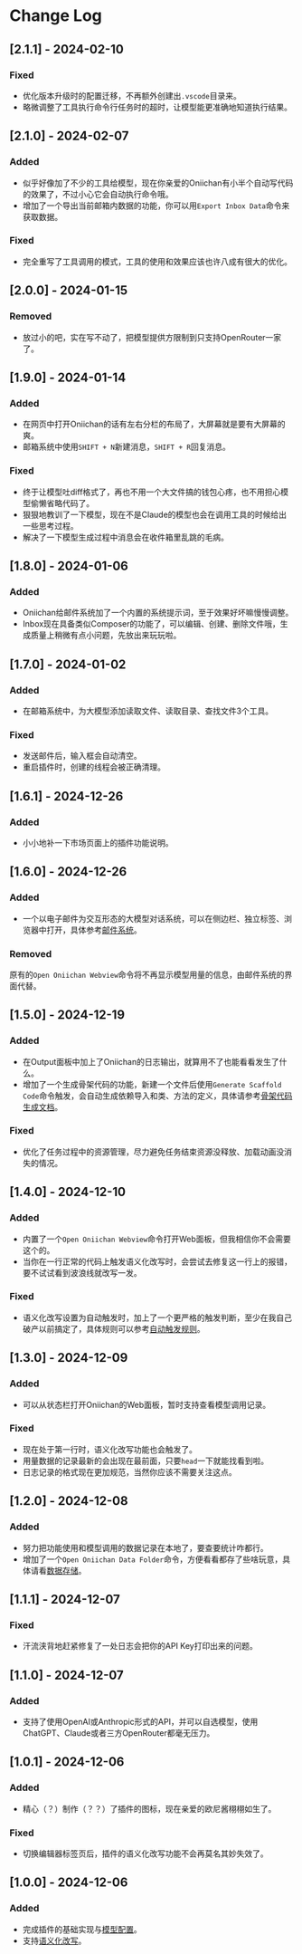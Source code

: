 # Change Log

## [2.1.1] - 2024-02-10

### Fixed

- 优化版本升级时的配置迁移，不再额外创建出`.vscode`目录来。
- 略微调整了工具执行命令行任务时的超时，让模型能更准确地知道执行结果。

## [2.1.0] - 2024-02-07

### Added

- 似乎好像加了不少的工具给模型，现在你亲爱的Oniichan有小半个自动写代码的效果了，不过小心它会自动执行命令哦。
- 增加了一个导出当前邮箱内数据的功能，你可以用`Export Inbox Data`命令来获取数据。

### Fixed

- 完全重写了工具调用的模式，工具的使用和效果应该也许八成有很大的优化。

## [2.0.0] - 2024-01-15

### Removed

- 放过小的吧，实在写不动了，把模型提供方限制到只支持OpenRouter一家了。

## [1.9.0] - 2024-01-14

### Added

- 在网页中打开Oniichan的话有左右分栏的布局了，大屏幕就是要有大屏幕的爽。
- 邮箱系统中使用`SHIFT + N`新建消息，`SHIFT + R`回复消息。

### Fixed

- 终于让模型吐diff格式了，再也不用一个大文件搞的钱包心疼，也不用担心模型偷懒省略代码了。
- 狠狠地教训了一下模型，现在不是Claude的模型也会在调用工具的时候给出一些思考过程。
- 解决了一下模型生成过程中消息会在收件箱里乱跳的毛病。

## [1.8.0] - 2024-01-06

### Added

- Oniichan给邮件系统加了一个内置的系统提示词，至于效果好坏嘛慢慢调整。
- Inbox现在具备类似Composer的功能了，可以编辑、创建、删除文件哦，生成质量上稍微有点小问题，先放出来玩玩啦。

## [1.7.0] - 2024-01-02

### Added

- 在邮箱系统中，为大模型添加读取文件、读取目录、查找文件3个工具。

### Fixed

- 发送邮件后，输入框会自动清空。
- 重启插件时，创建的线程会被正确清理。

## [1.6.1] - 2024-12-26

### Added

- 小小地补一下市场页面上的插件功能说明。

## [1.6.0] - 2024-12-26

### Added

- 一个以电子邮件为交互形态的大模型对话系统，可以在侧边栏、独立标签、浏览器中打开，具体参考[邮件系统](https://github.com/otakustay/oniichan/wiki/%E9%82%AE%E4%BB%B6%E7%B3%BB%E7%BB%9F)。

### Removed

原有的`Open Oniichan Webview`命令将不再显示模型用量的信息，由邮件系统的界面代替。

## [1.5.0] - 2024-12-19

### Added

- 在Output面板中加上了Oniichan的日志输出，就算用不了也能看看发生了什么。
- 增加了一个生成骨架代码的功能，新建一个文件后使用`Generate Scaffold Code`命令触发，会自动生成依赖导入和类、方法的定义，具体请参考[骨架代码生成文档](https://github.com/otakustay/oniichan/wiki/%E9%AA%A8%E6%9E%B6%E4%BB%A3%E7%A0%81%E7%94%9F%E6%88%90)。

### Fixed

- 优化了任务过程中的资源管理，尽力避免任务结束资源没释放、加载动画没消失的情况。

## [1.4.0] - 2024-12-10

### Added

- 内置了一个`Open Oniichan Webview`命令打开Web面板，但我相信你不会需要这个的。
- 当你在一行正常的代码上触发语义化改写时，会尝试去修复这一行上的报错，要不试试看到波浪线就改写一发。

### Fixed

- 语义化改写设置为自动触发时，加上了一个更严格的触发判断，至少在我自己破产以前搞定了，具体规则可以参考[自动触发规则](https://github.com/otakustay/oniichan/wiki/%E8%AF%AD%E4%B9%89%E5%8C%96%E6%94%B9%E5%86%99#%E8%87%AA%E5%8A%A8%E8%A7%A6%E5%8F%91%E8%A7%84%E5%88%99)。

## [1.3.0] - 2024-12-09

### Added

- 可以从状态栏打开Oniichan的Web面板，暂时支持查看模型调用记录。

### Fixed

- 现在处于第一行时，语义化改写功能也会触发了。
- 用量数据的记录最新的会出现在最前面，只要`head`一下就能找看到啦。
- 日志记录的格式现在更加规范，当然你应该不需要关注这点。

## [1.2.0] - 2024-12-08

### Added

- 努力把功能使用和模型调用的数据记录在本地了，要查要统计咋都行。
- 增加了一个`Open Oniichan Data Folder`命令，方便看看都存了些啥玩意，具体请看[数据存储](https://github.com/otakustay/oniichan/wiki/%E6%95%B0%E6%8D%AE%E5%AD%98%E5%82%A8)。

## [1.1.1] - 2024-12-07

### Fixed

- 汗流浃背地赶紧修复了一处日志会把你的API Key打印出来的问题。

## [1.1.0] - 2024-12-07

### Added

- 支持了使用OpenAI或Anthropic形式的API，并可以自选模型，使用ChatGPT、Claude或者三方OpenRouter都毫无压力。

## [1.0.1] - 2024-12-06

### Added

- 精心（？）制作（？？）了插件的图标，现在亲爱的欧尼酱栩栩如生了。

### Fixed

- 切换编辑器标签页后，插件的语义化改写功能不会再莫名其妙失效了。

## [1.0.0] - 2024-12-06

### Added

- 完成插件的基础实现与[模型配置](https://github.com/otakustay/oniichan/wiki/%E5%AE%89%E8%A3%85%E9%85%8D%E7%BD%AE)。
- 支持[语义化改写](https://github.com/otakustay/oniichan/wiki/%E8%AF%AD%E4%B9%89%E5%8C%96%E6%94%B9%E5%86%99)。
